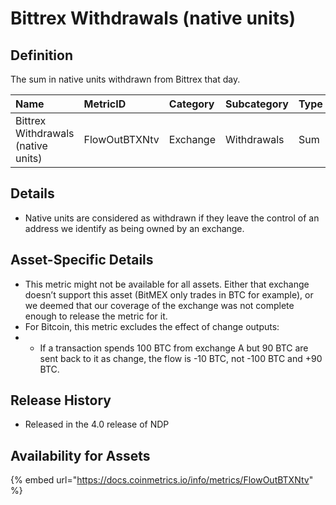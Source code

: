 # Bittrex Withdrawals \(native units\)

## Definition

The sum in native units withdrawn from Bittrex that day.

| Name | MetricID | Category | Subcategory | Type | Unit | Interval |
| :--- | :--- | :--- | :--- | :--- | :--- | :--- |
| Bittrex Withdrawals \(native units\) | FlowOutBTXNtv | Exchange | Withdrawals | Sum | Native units | 1 block, 1 day |

## Details

* Native units are considered as withdrawn if they leave the control of an address we identify as being owned by an exchange.

## Asset-Specific Details

* This metric might not be available for all assets. Either that exchange doesn’t support this asset \(BitMEX only trades in BTC for example\), or we deemed that our coverage of the exchange was not complete enough to release the metric for it.
* For Bitcoin, this metric excludes the effect of change outputs:
* * If a transaction spends 100 BTC from exchange A but 90 BTC are sent back to it as change, the flow is -10 BTC, not -100 BTC and +90 BTC.

## Release History

* Released in the 4.0 release of NDP

## Availability for Assets

{% embed url="https://docs.coinmetrics.io/info/metrics/FlowOutBTXNtv" %}

